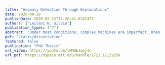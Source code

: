 ```yaml
---
title: "Anomaly Detection Through Explanations"
date: 2020-08-28
publishDate: 2020-02-22T12:28:41.024747Z
authors: ["Leilani H. Gilpin"]
publication_types: ["7"]
abstract: "Under most conditions, complex machines are imperfect. When errors occur, as they inevitably will, these machines need to be able to (1) localize the error and (2) take appropriate action to mitigate the repercussions of a possible failure. My thesis con- tributes a system architecture that reconciles local errors and inconsistencies amongst parts. I represent a complex machine as a hierarchical model of introspective sub- systems working together towards a common goal. The subsystems communicate in a common symbolic language. In the process of this investigation, I constructed a set of reasonableness monitors to diagnose and explain local errors, and a system- wide architecture, Anomaly Detection through Explanations (ADE), which reconciles system-wide failures. The ADE architecture contributes an explanation synthesizer that produces an argument tree, which in turn can be backtracked and queried for support and counterfactual explanations. I have applied my results to explain incor- rect labels in semi-autonomous vehicle data. A series of test simulations show the accuracy and performance of this architecture based on real-world, anomalous driving scenarios. My work has opened up the new area of explanatory anomaly detection, towards a vision in which: complex machines will be articulate by design; dynamic, internal explanations will be part of the design criteria, and system-level explanations will be able to be challenged in an adversarial proceeding."
pdf: "static/dissertation"
featured: false
publication: "PhD Thesis"
url_video: https://youtu.be/lWMdE1qoj4c
url_pdf: https://dspace.mit.edu/handle/1721.1/129250
---
```


